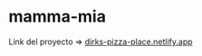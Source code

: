 # mamma-mia

Link del proyecto => [dirks-pizza-place.netlify.app](https://dirks-pizza-place.netlify.app/)
